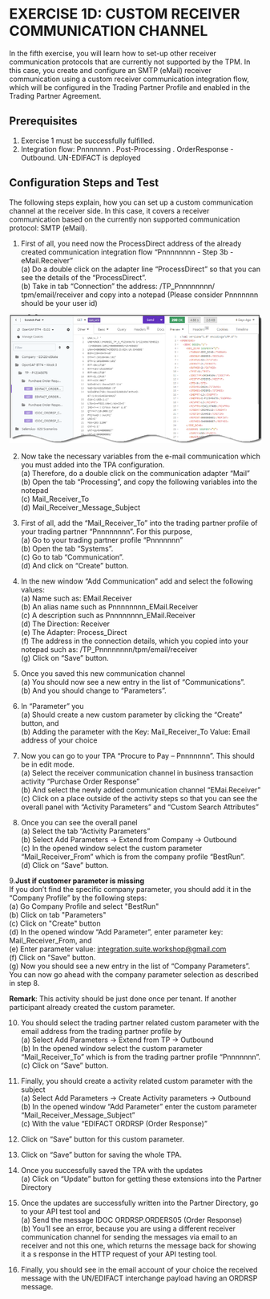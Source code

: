 # **EXERCISE 1D: CUSTOM RECEIVER COMMUNICATION CHANNEL**

In the fifth exercise, you will learn how to set-up other receiver communication protocols that are currently not supported by the TPM. In this case, you create and configure an SMTP (eMail) receiver communication using a custom receiver communication integration flow, which will be configured in the Trading Partner Profile and enabled in the Trading Partner Agreement.

## **Prerequisites**

1.	Exercise 1 must be successfully fulfilled.
2.	Integration flow: Pnnnnnnn . Post-Processing . OrderResponse - Outbound. UN-EDIFACT is deployed

## **Configuration Steps and Test**

The following steps explain, how you can set up a custom communication channel at the receiver side. In this case, it covers a receiver communication based on the currently non supported communication protocol: SMTP (eMail).


1.	First of all, you need now the ProcessDirect address of the already created communication integration flow “Pnnnnnnnn - Step 3b - eMail.Receiver”\
(a)	Do a double click on the adapter line “ProcessDirect” so that you can see the details of the “ProcessDirect”.\
(b)	Take in tab “Connection” the address: /TP_Pnnnnnnnn/ tpm/email/receiver and copy into a notepad (Please consider Pnnnnnnn should be your user id)

![image](https://github.com/SAP-samples/integration-suite-b2b-exercises-advanced/blob/main/Exercise/Ex1/EXERCISE%201%3A%20SET%20UP%20B2B%20SIMULATION/assets/1.png)


2.	Now take the necessary variables from the e-mail communication which you must added into the TPA configuration.\
(a)	Therefore, do a double click on the communication adapter “Mail” \
(b)	Open the tab “Processing”, and copy the following variables into the notepad\
(c)	Mail_Receiver_To\
(d)	Mail_Receiver_Message_Subject


3.	First of all, add the “Mail_Receiver_To” into the trading partner profile of your trading partner “Pnnnnnnnn”. For this purpose, \
(a)	Go to your trading partner profile “Pnnnnnnn”\
(b)	Open the tab “Systems”.\
(c)	Go to tab “Communication”.\
(d)	And click on “Create” button.

4. 	In the new window “Add Communication” add and select the following values:\
(a)	Name such as: EMail.Receiver\
(b)	An alias name such as Pnnnnnnnn_EMail.Receiver\
(c)	A description such as Pnnnnnnnn_EMail.Receiver\
(d)	The Direction: Receiver\
(e)	The Adapter: Process_Direct\
(f)	The address in the connection details, which you copied into your notepad such as: /TP_Pnnnnnnnn/tpm/email/receiver\
(g)	Click on “Save” button.

5.	Once you saved this new communication channel\
(a)	You should now see a new entry in the list of “Communications”.\
(b)	And you should change to “Parameters”.

6.	In “Parameter” you \
(a)	Should create a new custom parameter by clicking the “Create” button, and\
(b)	Adding the parameter with the Key: Mail_Receiver_To Value: Email address of your choice 

7.	Now you can go to your TPA “Procure to Pay – Pnnnnnnn”. This should be in edit mode. \
(a)	Select the receiver communication channel in business transaction activity “Purchase Order Response”\
(b)	And select the newly added communication channel “EMai.Receiver”\
(c)	Click on a place outside of the activity steps so that you can see the overall panel with “Activity Parameters” and “Custom Search Attributes”

8.	Once you can see the overall panel\
(a)	Select the tab “Activity Parameters”\
(b)	Select Add Parameters -> Extend from Company -> Outbound\
(c)	In the opened window select the custom parameter “Mail_Receiver_From” which is from the company profile “BestRun”.\
(d)	Click on “Save” button.

9.**Just if customer parameter is missing**\
If you don’t find the specific company parameter, you should add it in the “Company Profile” by the following steps:\
(a)	Go Company Profile and select "BestRun"\
(b)	Click on tab "Parameters"\
(c)	Click on "Create" button\
(d)	In the opened window “Add Parameter”, enter parameter key: Mail_Receiver_From, and \
(e)	Enter parameter value: integration.suite.workshop@gmail.com\
(f)	Click on "Save" button.\
(g)	Now you should see a new entry in the list of “Company Parameters”. You can now go ahead with the company parameter selection as described in step 8.

**Remark**: This activity should be just done once per tenant. If another participant already created the custom parameter.

10.	You should select the trading partner related custom parameter with the email address from the trading partner profile by\
(a)	Select Add Parameters -> Extend from TP -> Outbound\
(b)	In the opened window select the custom parameter “Mail_Receiver_To” which is from the trading partner profile “Pnnnnnnn”.\
(c)	Click on “Save” button.

11.	Finally, you should create a activity related custom parameter with the subject\
(a)	Select Add Parameters -> Create Activity parameters -> Outbound\
(b)	In the opened window “Add Parameter” enter the custom parameter “Mail_Receiver_Message_Subject”\
(c)	With the value “EDIFACT ORDRSP (Order Response)”

12.	Click on “Save” button for this custom parameter.
    
13.	Click on “Save” button for saving the whole TPA.

14.	Once you successfully saved the TPA with the updates\
(a)	Click on “Update” button for getting these extensions into the Partner Directory

15.	Once the updates are successfully written into the Partner Directory, go to your API test tool and \
(a)	Send the message IDOC ORDRSP.ORDERS05 (Order Response)\
(b)	You’ll see an error, because you are using a different receiver communication channel for sending the messages via email to an receiver and not this one, which returns the message back for showing it a s response in the HTTP request of your API testing tool.


16.	Finally, you should see in the email account of your choice the received message with the UN/EDIFACT interchange payload having an ORDRSP message.


